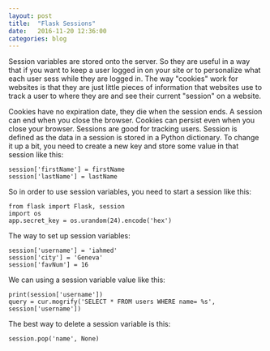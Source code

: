 ```yaml
---
layout: post
title:  "Flask Sessions"
date:   2016-11-20 12:36:00
categories: blog
---
```


Session variables are stored onto the server. So they are useful in a way that if you want to keep a user logged in
on your site or to personalize what each user sess while they are logged in. The way "cookies" work for websites
is that they are just little pieces of information that websites use to track a user to where they are and see 
their current "session" on a website.

Cookies have no expiration date, they die when the session ends. A session can end when you close the browser. Cookies
can persist even when you close your browser. Sessions are good for tracking users. Session is defined as the data in 
a session is stored in a Python dictionary. To change it up a bit, you need to create a new key and store some value
in that session like this:

    session['firstName'] = firstName
    session['lastName'] = lastName
    
So in order to use session variables, you need to start a session like this:

    from flask import Flask, session
    import os
    app.secret_key = os.urandom(24).encode('hex')

The way to set up session variables:

    session['username'] = 'iahmed'
    session['city'] = 'Geneva'
    session['favNum'] = 16

We can using a session variable value like this:

    print(session['username'])
    query = cur.mogrify('SELECT * FROM users WHERE name= %s', session['username'])

The best way to delete a session variable is this:

    session.pop('name', None)

